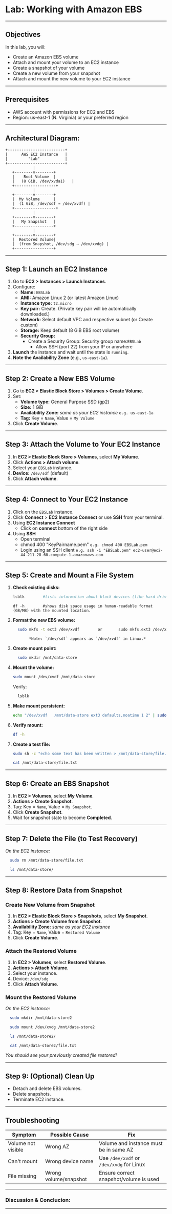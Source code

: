 # Lab: Working with Amazon EBS

---
## Objectives

In this lab, you will:

- Create an Amazon EBS volume
- Attach and mount your volume to an EC2 instance
- Create a snapshot of your volume
- Create a new volume from your snapshot
- Attach and mount the new volume to your EC2 instance

---

## Prerequisites

- AWS account with permissions for EC2 and EBS
- Region: us-east-1 (N. Virginia) or your preferred region
  
---
## Architectural Diagram:
```
+-------------------------+
|      AWS EC2 Instance   |
|         "Lab"           |
+-----------+-------------+
            |
   +--------v--------+
   |    Root Volume  |
   |   (8 GiB, /dev/xvda1)   |
   +------------------+
            |
   +--------v--------+
   |  My Volume      |
   |  (1 GiB, /dev/sdf → /dev/xvdf) |
   +------------------+
            |
   +--------v--------+
   |   My Snapshot   |
   +-----------------+
            |
   +--------v--------+
   |  Restored Volume|
   |  (from Snapshot, /dev/sdg → /dev/xvdg) |
   +-----------------+
```

---

## Step 1: Launch an EC2 Instance

1. Go to **EC2 > Instances > Launch Instances**.
2. Configure:
    - **Name:** `EBSLab`
    - **AMI:** Amazon Linux 2 (or latest Amazon Linux)
    - **Instance type:** `t2.micro`
    - **Key pair:** Create. (Private key pair will be automatically downloaded.)
    - **Network:** Select default VPC and respective subnet (or Create custom)
    - **Storage:** Keep default (8 GiB EBS root volume)
    - **Security Group:**
      - Create a Security Group: Security group name:`EBSLab`
        - Allow SSH (port 22) from your IP or anywhere
3. **Launch** the instance and wait until the state is `running`.
4. **Note the Availability Zone** (e.g., `us-east-1a`).

---

## Step 2: Create a New EBS Volume

1. Go to **EC2 > Elastic Block Store > Volumes > Create Volume**.
2. Set:
    - **Volume type:** General Purpose SSD (gp2)
    - **Size:** 1 GiB
    - **Availability Zone:** *same as your EC2 instance* `e.g. us-east-1a`
    - **Tag:** Key = `Name`, Value = `My Volume`
3. Click **Create Volume**.

---

## Step 3: Attach the Volume to Your EC2 Instance

1. In **EC2 > Elastic Block Store > Volumes**, select **My Volume**.
2. Click **Actions > Attach volume**.
3. Select your `EBSLab` instance.
4. **Device:** `/dev/sdf` (default)
5. Click **Attach volume**.

---

## Step 4: Connect to Your EC2 Instance

1. Click on the `EBSLab` instance.
2. Click **Connect** > **EC2 Instance Connect** or use **SSH** from your terminal.
3. Using **EC2 Instance Connect**
   - Click on **connect** bottom of the right side
4. Using **SSH**
   - Open terminal
   - chmod 400 "KeyPairname.pem" `e.g. chmod 400 EBSLab.pem`
   - Login using an SSH client
     `e.g. ssh -i "EBSLab.pem" ec2-user@ec2-44-211-28-60.compute-1.amazonaws.com`
---

## Step 5: Create and Mount a File System

1. **Check existing disks:**
    ```sh
    lsblk        #lists information about block devices (like hard drives, SSDs, USBs, partitions).
    ```
    ```
    df -h        #shows disk space usage in human-readable format (GB/MB) with the mounted location.              
    ```
2. **Format the new EBS volume:**
    ```sh
      sudo mkfs -t ext3 /dev/xvdf        or       sudo mkfs.ext3 /dev/xvdf
    ```
              *Note: `/dev/sdf` appears as `/dev/xvdf` in Linux.*
   
4. **Create mount point:**
    ```sh
      sudo mkdir /mnt/data-store
    ```
5. **Mount the volume:**
    ```sh
    sudo mount /dev/xvdf /mnt/data-store
    ```
    Verify:
   ```sh
     lsblk
   ```
7. **Make mount persistent:**
    ```sh
    echo "/dev/xvdf   /mnt/data-store ext3 defaults,noatime 1 2" | sudo tee -a /etc/fstab
    ```
8. **Verify mount:**
    ```sh
    df -h
    ```
9. **Create a test file:**
    ```sh
    sudo sh -c "echo some text has been written > /mnt/data-store/file.txt"
    ```
    ```sh
    cat /mnt/data-store/file.txt
    ```

---

## Step 6: Create an EBS Snapshot

1. In **EC2 > Volumes**, select **My Volume**.
2. **Actions > Create Snapshot**.
3. Tag: Key = `Name`, Value = `My Snapshot`.
4. Click **Create Snapshot**.
5. Wait for snapshot state to become **Completed**.

---

## Step 7: Delete the File (to Test Recovery)

*On the EC2 instance:*
```sh
  sudo rm /mnt/data-store/file.txt
```
```sh
  ls /mnt/data-store/
```

---

## Step 8: Restore Data from Snapshot

### Create New Volume from Snapshot

1. In **EC2 > Elastic Block Store > Snapshots**, select **My Snapshot**.
2. **Actions > Create Volume from Snapshot**.
3. **Availability Zone:** *same as your EC2 instance*
4. Tag: Key = `Name`, Value = `Restored Volume`
5. Click **Create Volume**.

### Attach the Restored Volume

1. In **EC2 > Volumes**, select **Restored Volume**.
2. **Actions > Attach Volume**.
3. Select your instance.
4. Device: `/dev/sdg`
5. Click **Attach Volume**.

### Mount the Restored Volume

*On the EC2 instance:*
```sh
  sudo mkdir /mnt/data-store2
```
```sh
  sudo mount /dev/xvdg /mnt/data-store2
```
```sh
  ls /mnt/data-store2/
```
```sh
  cat /mnt/data-store2/file.txt
```

  *You should see your previously created file restored!*

---

## Step 9: (Optional) Clean Up

- Detach and delete EBS volumes.
- Delete snapshots.
- Terminate EC2 instance.

---

## Troubleshooting

| Symptom      | Possible Cause      | Fix                                      |
|--------------|--------------------|-------------------------------------------|
| Volume not visible | Wrong AZ      | Volume and instance must be in same AZ    |
| Can't mount  | Wrong device name  | Use `/dev/xvdf` or `/dev/xvdg` for Linux  |
| File missing | Wrong volume/snapshot | Ensure correct snapshot/volume is used |

---
### Discussion & Conclucion:




---

